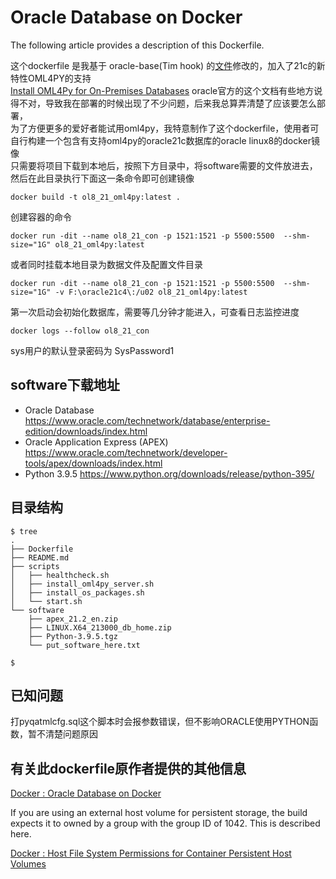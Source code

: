 # Oracle Database on Docker

The following article provides a description of this Dockerfile.  

这个dockerfile 是我基于 oracle-base(Tim hook) 的[文件](https://github.com/oraclebase/dockerfiles/tree/master/database/ol8_21)修改的，加入了21c的新特性OML4PY的支持  
[Install OML4Py for On-Premises Databases](https://docs.oracle.com/en/database/oracle/machine-learning/oml4py/1/mlpug/install-oml4py-premises-databases.html)
oracle官方的这个文档有些地方说得不对，导致我在部署的时候出现了不少问题，后来我总算弄清楚了应该要怎么部署，  
为了方便更多的爱好者能试用oml4py，我特意制作了这个dockerfile，使用者可自行构建一个包含有支持oml4py的oracle21c数据库的oracle linux8的docker镜像   
只需要将项目下载到本地后，按照下方目录中，将software需要的文件放进去，  
然后在此目录执行下面这一条命令即可创建镜像   
```
docker build -t ol8_21_oml4py:latest .
```
创建容器的命令
```
docker run -dit --name ol8_21_con -p 1521:1521 -p 5500:5500  --shm-size="1G" ol8_21_oml4py:latest
```
或者同时挂载本地目录为数据文件及配置文件目录
```
docker run -dit --name ol8_21_con -p 1521:1521 -p 5500:5500  --shm-size="1G" -v F:\oracle21c4\:/u02 ol8_21_oml4py:latest
```

第一次启动会初始化数据库，需要等几分钟才能进入，可查看日志监控进度   
```
docker logs --follow ol8_21_con
```

sys用户的默认登录密码为 SysPassword1   

## software下载地址
   - Oracle Database
       https://www.oracle.com/technetwork/database/enterprise-edition/downloads/index.html
   - Oracle Application Express (APEX)
       https://www.oracle.com/technetwork/developer-tools/apex/downloads/index.html
   - Python 3.9.5
       https://www.python.org/downloads/release/python-395/

## 目录结构
```
$ tree
.
├── Dockerfile
├── README.md
├── scripts
│   ├── healthcheck.sh
│   ├── install_oml4py_server.sh
│   ├── install_os_packages.sh
│   └── start.sh
└── software
    ├── apex_21.2_en.zip
    ├── LINUX.X64_213000_db_home.zip
    ├── Python-3.9.5.tgz
    └── put_software_here.txt

$
```

## 已知问题
打pyqatmlcfg.sql这个脚本时会报参数错误，但不影响ORACLE使用PYTHON函数，暂不清楚问题原因

## 有关此dockerfile原作者提供的其他信息

[Docker : Oracle Database on Docker](https://oracle-base.com/articles/linux/docker-oracle-database-on-docker)

If you are using an external host volume for persistent storage, the build expects it to owned by a group with the group ID of 1042. This is described here.

[Docker : Host File System Permissions for Container Persistent Host Volumes](https://oracle-base.com/articles/linux/docker-host-file-system-permissions-for-container-persistent-host-volumes)
